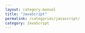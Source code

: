 ```yaml
---
layout: category-manual
title: "JavaScript"
permalink: /categories/javascript/
category: JavaScript
---
```

